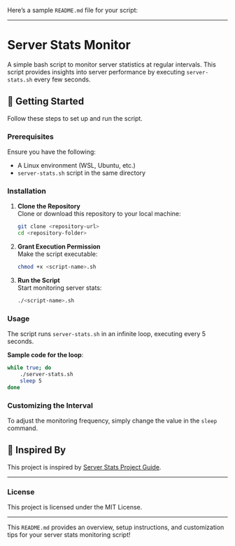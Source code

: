 Here’s a sample `README.md` file for your script:

---

# Server Stats Monitor

A simple bash script to monitor server statistics at regular intervals. This script provides insights into server performance by executing `server-stats.sh` every few seconds.

## 🚀 Getting Started

Follow these steps to set up and run the script.

### Prerequisites

Ensure you have the following:
- A Linux environment (WSL, Ubuntu, etc.)
- `server-stats.sh` script in the same directory

### Installation

1. **Clone the Repository**  
   Clone or download this repository to your local machine:
   ```bash
   git clone <repository-url>
   cd <repository-folder>
   ```

2. **Grant Execution Permission**  
   Make the script executable:
   ```bash
   chmod +x <script-name>.sh
   ```

3. **Run the Script**  
   Start monitoring server stats:
   ```bash
   ./<script-name>.sh
   ```

### Usage

The script runs `server-stats.sh` in an infinite loop, executing every 5 seconds.

**Sample code for the loop**:
```bash
while true; do
    ./server-stats.sh
    sleep 5
done
```

### Customizing the Interval

To adjust the monitoring frequency, simply change the value in the `sleep` command.

## 📝 Inspired By

This project is inspired by [Server Stats Project Guide](https://roadmap.sh/projects/server-stats).

---

### License

This project is licensed under the MIT License.

---

This `README.md` provides an overview, setup instructions, and customization tips for your server stats monitoring script!
